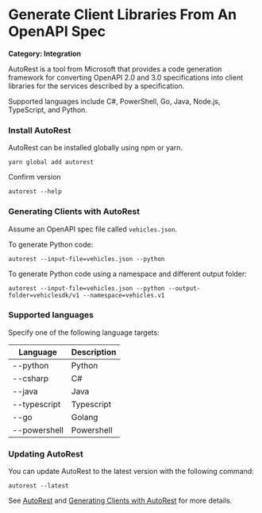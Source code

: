 # Generate Client Libraries From An OpenAPI Spec

__Category: Integration__

AutoRest is a tool from Microsoft that provides a code generation framework for converting OpenAPI 2.0 and 3.0 specifications into client libraries for the services described by a specification.

Supported languages include C#, PowerShell, Go, Java, Node.js, TypeScript, and Python.

### Install AutoRest

AutoRest can be installed globally using npm or yarn.

```shell
yarn global add autorest
```

Confirm version

```shell
autorest --help
```

### Generating Clients with AutoRest

Assume an OpenAPI spec file called `vehicles.json`.

To generate Python code:

```
autorest --input-file=vehicles.json --python
```

To generate Python code using a namespace and different output folder:

```
autorest --input-file=vehicles.json --python --output-folder=vehiclesdk/v1 --namespace=vehicles.v1
```

### Supported languages

Specify one of the following language targets:

| Language     | Description   |
| ------------ |---------------| 
| --python     | Python        |
| --csharp     | C#            |
| --java       | Java          |
| --typescript | Typescript    |
| --go         | Golang        |
| --powershell | Powershell    |
    
### Updating AutoRest

You can update AutoRest to the latest version with the following command:

```shell
autorest --latest
```

See [AutoRest](https://github.com/Azure/autorest) and [Generating Clients with AutoRest](https://github.com/Azure/autorest/blob/main/docs/generate/readme.md) for more details.
